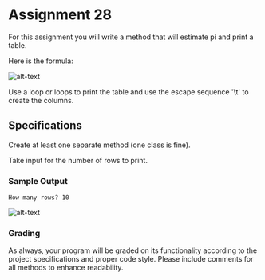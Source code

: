 # Assignment 28

For this assignment you will write a method that will estimate pi and print a table.

Here is the formula:

![alt-text](http://i.imgur.com/oQR6dBu.png)

Use a loop or loops to print the table and use the escape sequence '\t' to create the columns.

## Specifications

Create at least one separate method (one class is fine).

Take input for the number of rows to print.


### Sample Output

```
How many rows? 10
```

![alt-text](http://i.imgur.com/4kZYpeB.png)

### Grading

As always, your program will be graded on its functionality according to the project specifications and proper code style. Please include comments for all methods to enhance readability.

